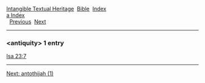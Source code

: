 [Intangible Textual Heritage](../../index)  [Bible](../index) 
[Index](index)   
[a Index](_a_)  
  [Previous](c00577)  [Next](c00579) 

------------------------------------------------------------------------

### &lt;antiquity&gt; 1 entry

[Isa 23:7](../kjv/isa023.htm#007)  

------------------------------------------------------------------------

[Next: antothijah (1)](c00579)

